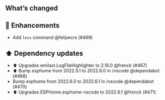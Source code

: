 ## What’s changed

## 🚀 Enhancements

- Add `less` command @felipecrs (#469)

## ⬆️ Dependency updates

- ⬆️ Upgrades emilast.LogFileHighlighter to 2.16.0 @frenck (#467)
- ⬆️ Bump esphome from 2022.5.1 to 2022.6.0 in /vscode @dependabot (#468)
- Bump esphome from 2022.6.0 to 2022.6.1 in /vscode @dependabot (#470)
- ⬆️ Upgrades ESPHome.esphome-vscode to 2022.6.1 @frenck (#471)
